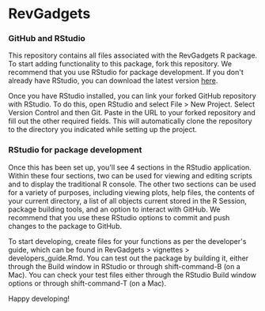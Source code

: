 # RevGadgets 
### GitHub and RStudio 
This repository contains all files associated with the RevGadgets R package. To start adding functionality to this package, fork this repository. We recommend that you use RStudio for package development. If you don't already have RStudio, you can download the latest version [here](https://www.rstudio.com/products/rstudio/download/). 

Once you have RStudio installed, you can link your forked GitHub repository with RStudio. To do this, open RStudio and select File > New Project. Select Version Control and then Git. Paste in the URL to your forked repository and fill out the other required fields. This will automatically clone the repository to the directory you indicated while setting up the project. 

### RStudio for package development
Once this has been set up, you'll see 4 sections in the RStudio application. Within these four sections, two can be used for viewing and editing scripts and to display the traditional R console. The other two sections can be used for a variety of purposes, including viewing plots, help files, the contents of your current directory, a list of all objects current stored in the R Session, package building tools, and an option to interact with GitHub. We recommend that you use these RStudio options to commit and push changes to the package to GitHub. 

To start developing, create files for your functions as per the developer's guide, which can be found in RevGadgets > vignettes > developers_guide.Rmd. You can test out the package by building it, either through the Build window in RStudio or through shift-command-B (on a Mac). You can check your test files either through the RStudio Build window options or through shift-command-T (on a Mac). 

Happy developing! 